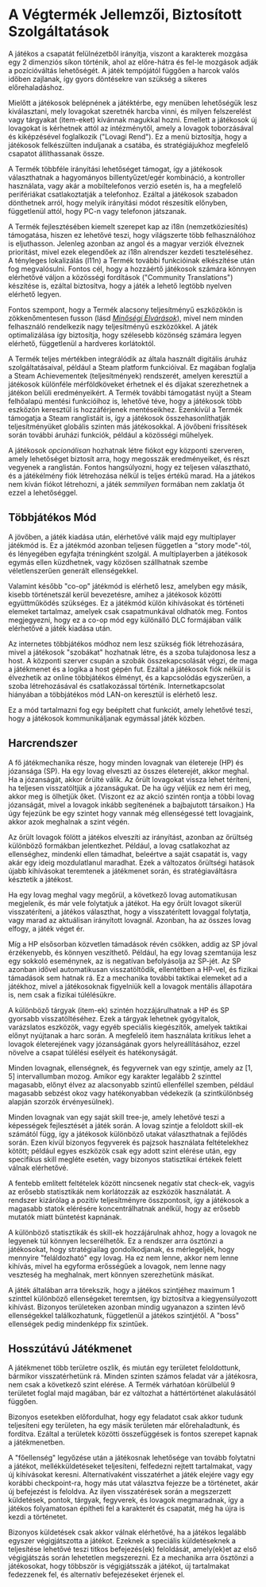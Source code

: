 # A Végtermék Jellemzői, Biztosított Szolgáltatások

A játékos a csapatát felülnézetből irányítja, viszont a karakterek mozgása egy 2 dimenziós síkon történik,
ahol az előre-hátra és fel-le mozgások adják a pozícióváltás lehetőségét. A játék tempójától
függően a harcok valós időben zajlanak, így gyors döntésekre van szükség a sikeres előrehaladáshoz.

Mielőtt a játékosok belépnének a játéktérbe, egy menüben lehetőségük lesz kiválasztani, mely lovagokat
szeretnék harcba vinni, és milyen felszerelést vagy tárgyakat (item-eket) kívánnak magukkal hozni. Emellett
a játékosok új lovagokat is kérhetnek attól az intézménytől, amely a lovagok toborzásával és kiképzésével
foglalkozik ("Lovagi Rend"). Ez a menü biztosítja, hogy a játékosok felkészülten induljanak a csatába,
és stratégiájukhoz megfelelő csapatot állíthassanak össze.

A Termék többféle irányítási lehetőséget támogat, így a játékosok választhatnak a hagyományos billentyűzet/egér
kombináció, a kontroller használata, vagy akár a mobiltelefonos verzió esetén is, ha a megfelelő perifériákat
csatlakoztatják a telefonhoz. Ezáltal a játékosok szabadon dönthetnek arról, hogy melyik irányítási módot részesítik
előnyben, függetlenül attól, hogy PC-n vagy telefonon játszanak.

A Termék fejlesztésében kiemelt szerepet kap az i18n (nemzetköziesítés) támogatása,
hiszen ez lehetővé teszi, hogy világszerte több felhasználóhoz is eljuthasson. Jelenleg
azonban az angol és a magyar verziók élveznek prioritást, mivel ezek elegendőek az i18n
alrendszer kezdeti teszteléséhez. A tényleges lokalizálás (l11n) a Termék további funkcióinak
elkészítése után fog megvalósulni. Fontos cél, hogy a hozzáértő játékosok számára könnyen elérhetővé
váljon a közösségi fordítások ("Community Translations") készítése is, ezáltal biztosítva,
hogy a játék a lehető legtöbb nyelven elérhető legyen.

Fontos szempont, hogy a Termék alacsony teljesítményű eszközökön is zökkenőmentesen
fusson (lásd [_Minőségi Elvárások_](#minőségi-elvárások)), mivel nem minden felhasználó rendelkezik nagy teljesítményű
eszközökkel. A játék optimalizálása így biztosítja, hogy szélesebb közönség számára legyen
elérhető, függetlenül a hardveres korlátoktól.

A Termék teljes mértékben integrálódik az általa használt digitális áruház szolgáltatásaival,
például a Steam platform funkcióival. Ez magában foglalja a Steam Achievementek (teljesítmények)
rendszerét, amelyen keresztül a játékosok különféle mérföldköveket érhetnek el és díjakat szerezhetnek
a játékon belüli eredményeikért. A Termék további támogatást nyújt a Steam felhőalapú mentési funkcióihoz is,
lehetővé téve, hogy a játékosok több eszközön keresztül is hozzáférjenek mentéseikhez. Ezenkívül a Termék
támogatja a Steam ranglistáit is, így a játékosok összehasonlíthatják teljesítményüket globális szinten más játékosokkal.
A jövőbeni frissítések során további áruházi funkciók, például a közösségi műhelyek.

A játékosok _opcionálisan_ hozhatnak létre fiókot egy központi szerveren, amely lehetőséget biztosít arra,
hogy megosszák eredményeiket, és részt vegyenek a ranglistán. Fontos hangsúlyozni, hogy ez teljesen
választható, és a játékélmény fiók létrehozása nélkül is teljes értékű marad. Ha a játékos nem kíván
fiókot létrehozni, a játék _semmilyen_ formában nem zaklatja őt ezzel a lehetőséggel.





## Többjátékos Mód

A jövőben, a játék kiadása után, elérhetővé válik majd egy multiplayer játékmód is.
Ez a játékmód azonban teljesen független a "story mode"-tól, és lényegében egyfajta
tréningként szolgál. A multiplayerben a játékosok egymás ellen küzdhetnek, vagy közösen
szállhatnak szembe véletlenszerűen generált ellenségekkel.

Valamint később "co-op" játékmód is elérhető lesz, amelyben egy másik, kisebb történetszál kerül bevezetésre,
amihez a játékosok közötti együttműködés szükséges. Ez a játékmód külön kihívásokat és történeti elemeket tartalmaz,
amelyek csak csapatmunkával oldhatók meg. Fontos megjegyezni, hogy ez a co-op mód egy különálló DLC formájában
válik elérhetővé a játék kiadása után.

Az internetes többjátékos módhoz nem lesz szükség fiók létrehozására, mivel a játékosok "szobákat" hozhatnak
létre, és a szoba tulajdonosa lesz a host. A központi szerver csupán a szobák összekapcsolását végzi, de maga
a játékmenet és a logika a host gépén fut. Ezáltal a játékosok fiók nélkül is élvezhetik az online többjátékos
élményt, és a kapcsolódás egyszerűen, a szoba létrehozásával és csatlakozással történik.
Internetkapcsolat hiányában a többjátékos mód LAN-on keresztül is elérhető lesz.

Ez a mód tartalmazni fog egy beépített chat funkciót, amely lehetővé teszi, hogy a játékosok kommunikáljanak
egymással játék közben.

## Harcrendszer

A fő játékmechanika része, hogy
minden lovagnak van életereje (HP) és józansága (SP). Ha egy
lovag elveszti az összes életerejét, akkor meghal. Ha a józanságát, akkor őrülté válik.
Az őrült lovagokat vissza lehet téríteni, ha teljesen visszatöltjük a józanságukat. De ha úgy
véljük ez nem éri meg, akkor meg is ölhetjük őket. (Viszont ez az akció szintén rontja a többi lovag józanságát,
mivel a lovagok inkább segítenének a bajbajutott társaikon.) Ha úgy fejezünk be egy szintet hogy vannak még
ellenségessé tett lovagjaink, akkor azok meghalnak a szint végén.

Az őrült lovagok fölött a játékos elveszíti az irányítást, azonban az őrültség különböző formákban
jelentkezhet. Például, a lovag csatlakozhat az ellenséghez, mindenki ellen támadhat, beleértve a saját
csapatát is, vagy akár egy ideig mozdulatlanul maradhat. Ezek a változatos őrültségi hatások újabb kihívásokat
teremtenek a játékmenet során, és stratégiaváltásra késztetik a játékost.

Ha egy lovag meghal vagy megőrül, a következő lovag automatikusan megjelenik, és már vele folytatjuk a játékot.
Ha egy őrült lovagot sikerül visszatéríteni, a játékos választhat, hogy a visszatérített lovaggal folytatja,
vagy marad az aktuálisan irányított lovagnál. Azonban, ha az összes lovag elfogy, a játék véget ér.

Míg a HP elsősorban közvetlen támadások révén csökken, addig az SP jóval érzékenyebb, és könnyen veszíthető.
Például, ha egy lovag szemtanúja lesz egy sokkoló eseménynek, az is negatívan befolyásolja az SP-jét.
Az SP azonban idővel automatikusan visszatöltődik, ellentétben a HP-vel, és fizikai támadások sem hatnak rá.
Ez a mechanika további taktikai elemeket ad a játékhoz, mivel a játékosoknak figyelniük kell a lovagok
mentális állapotára is, nem csak a fizikai túlélésükre.

A különböző tárgyak (item-ek) szintén hozzájárulhatnak a HP és SP gyorsabb visszatöltéséhez.
Ezek a tárgyak lehetnek gyógyitalok, varázslatos eszközök, vagy egyéb speciális kiegészítők,
amelyek taktikai előnyt nyújtanak a harc során. A megfelelő item használata kritikus lehet a
lovagok életerejének vagy józanságának gyors helyreállításához, ezzel növelve a csapat túlélési
esélyeit és hatékonyságát.

Minden lovagnak, ellenségnek, és fegyvernek van egy szintje, amely az [1, 5] intervallumban mozog.
Amikor egy karakter legalább 2 szinttel magasabb, előnyt élvez az alacsonyabb szintű ellenféllel
szemben, például magasabb sebzést okoz vagy hatékonyabban védekezik
(a szintkülönbség alapján szorzók érvényesülnek).

Minden lovagnak van egy saját skill tree-je, amely lehetővé teszi a képességek fejlesztését a játék során.
A lovag szintje a feloldott skill-ek számától függ, így a játékosok különböző utakat választhatnak a fejlődés során.
Ezen kívül bizonyos fegyverek és pajzsok használata feltételekhez kötött; például egyes eszközök csak egy adott szint
elérése után, egy specifikus skill megléte esetén, vagy bizonyos statisztikai értékek felett válnak elérhetővé.

A fentebb említett feltételek között nincsenek negatív stat check-ek, vagyis az erősebb statisztikák
nem korlátozzák az eszközök használatát. A rendszer kizárólag a pozitív teljesítményre összpontosít,
így a játékosok a magasabb statok elérésére koncentrálhatnak anélkül, hogy az erősebb mutatók miatt büntetést kapnának.

A különböző statisztikák és skill-ek hozzájárulnak ahhoz, hogy a lovagok ne legyenek túl könnyen lecserélhetők.
Ez a rendszer arra ösztönzi a játékosokat, hogy stratégiailag gondolkodjanak, és mérlegeljék, hogy mennyire
"feláldozható" egy lovag. Ha ez nem lenne, akkor nem lenne kihívás, mivel ha egyforma erősségűek a lovagok,
nem lenne nagy veszteség ha meghalnak, mert könnyen szerezhetünk másikat.

A játék általában arra törekszik, hogy a játékos szintjéhez maximum 1 szinttel különböző ellenségeket
teremtsen, így biztosítva a kiegyensúlyozott kihívást. Bizonyos területeken azonban mindig ugyanazon
a szinten lévő ellenségekkel találkozhatunk, függetlenül a játékos szintjétől. A "boss" ellenségek
pedig mindenképp fix szintűek.

## Hosszútávú Játékmenet

A játékmenet több területre oszlik, és miután egy területet feloldottunk, bármikor visszatérhetünk rá.
Minden szinten számos feladat vár a játékosra, nem csak a következő szint elérése. A Termék várhatóan körülbelül
9 területet foglal majd magában, bár ez változhat a háttértörténet alakulásától függően.

Bizonyos esetekben előfordulhat, hogy egy feladatot csak akkor tudunk teljesíteni egy területen, ha egy másik
területen már előrehaladtunk, és fordítva. Ezáltal a területek közötti összefüggések is fontos szerepet kapnak a játékmenetben.

A "főellenség" legyőzése után a játékosnak lehetősége van tovább folytatni a játékot, mellékküldetéseket
teljesíteni, felfedezni rejtett tartalmakat, vagy új kihívásokat keresni. Alternatívaként visszatérhet a
játék elejére vagy egy korábbi checkpoint-ra, hogy más utat választva fejezze be a történetet, akár új
befejezést is feloldva. Az ilyen visszatérések során a megszerzett küldetések, pontok, tárgyak, fegyverek,
és lovagok megmaradnak, így a játékos folyamatosan építheti fel a karakterét és csapatát, még ha újra is kezdi a történetet.

Bizonyos küldetések csak akkor válnak elérhetővé, ha a játékos legalább egyszer végigjátszotta a játékot. Ezeknek a speciális
küldetéseknek a teljesítése lehetővé teszi titkos befejezés(ek) feloldását, amely(ek)et az első végigjátszás során lehetetlen
megszerezni. Ez a mechanika arra ösztönzi a játékosokat, hogy többször is végigjátsszák a játékot, új tartalmakat fedezzenek
fel, és alternatív befejezéseket érjenek el.
